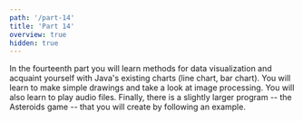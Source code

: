 ```yaml
---
path: '/part-14'
title: 'Part 14'
overview: true
hidden: true
---
```


<!-- Kurssimateriaalin viimeisessä osassa opit menetelmiä tiedon visualisointiin ja tutustut Javan valmiina tarjoamiin kaavioihin (viivakaavio, pylväskaavio). Opit luomaan yksinkertaisia piirroksia ja tutustut kuvien käsittelyyn. Opit myös soittamaan äänitiedostoja. Luot myös hieman suuremman ohjelman -- Asteroids-pelin -- esimerkkiä noudattaen. -->

In the fourteenth part you will learn methods for data visualization and acquaint yourself with Java's existing charts (line chart, bar chart). You will learn to make simple drawings and take a look at image processing. You will also learn to play audio files. Finally, there is a slightly larger program -- the Asteroids game -- that you will create by following an example.

<please-login></please-login>

<pages-in-this-section></pages-in-this-section>

<!-- Yllä oleva sisällysluettelo sisältää kurssin neljännentoista osan aihealueet. Kukin kurssin osa on suunniteltu siten, että siinä on työtä yhden viikon ajaksi. Kuhunkin kurssin osaan on hyvä varata reilusti yli kymmenen tuntia aikaa, riippuen aiemmasta tietokoneen käyttökokemuksesta. Ohjelmointia aiemmin kokeilleet saattavat edetä materiaalissa aluksi nopeamminkin. -->


<exercises-in-this-section></exercises-in-this-section>
